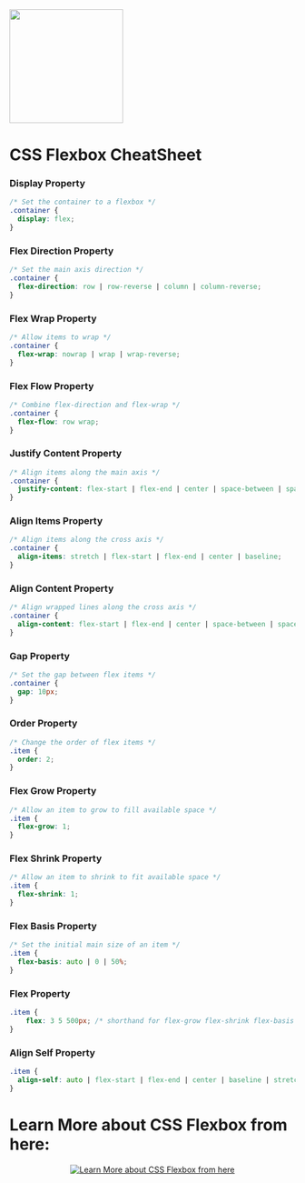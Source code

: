 <img src="https://github.com/Vishal-raj-1/Frontend-Development-Essentials/blob/main/Assets/Icons/css.png" width="200px" />


# CSS Flexbox CheatSheet

### Display Property

```css
/* Set the container to a flexbox */
.container {
  display: flex;
}
```

### Flex Direction Property

```css
/* Set the main axis direction */
.container {
  flex-direction: row | row-reverse | column | column-reverse;
}
```

### Flex Wrap Property

```css
/* Allow items to wrap */
.container {
  flex-wrap: nowrap | wrap | wrap-reverse;
}
```

### Flex Flow Property

```css
/* Combine flex-direction and flex-wrap */
.container {
  flex-flow: row wrap;
}
```

### Justify Content Property

```css
/* Align items along the main axis */
.container {
  justify-content: flex-start | flex-end | center | space-between | space-around | space-evenly;
}
```

### Align Items Property

```css
/* Align items along the cross axis */
.container {
  align-items: stretch | flex-start | flex-end | center | baseline;
}
```

### Align Content Property

```css
/* Align wrapped lines along the cross axis */
.container {
  align-content: flex-start | flex-end | center | space-between | space-around | stretch;
}
```

### Gap Property

```css
/* Set the gap between flex items */
.container {
  gap: 10px;
}
```

### Order Property

```css
/* Change the order of flex items */
.item {
  order: 2;
}
```

### Flex Grow Property

```css
/* Allow an item to grow to fill available space */
.item {
  flex-grow: 1;
}
```

### Flex Shrink Property

```css
/* Allow an item to shrink to fit available space */
.item {
  flex-shrink: 1;
}
```

### Flex Basis Property

```css
/* Set the initial main size of an item */
.item {
  flex-basis: auto | 0 | 50%;
}
```

### Flex Property

```css
.item {
    flex: 3 5 500px; /* shorthand for flex-grow flex-shrink flex-basis  */
}
```

### Align Self Property

```css
.item {
  align-self: auto | flex-start | flex-end | center | baseline | stretch;
}
```

# Learn More about CSS Flexbox from here:

<div align="center">
  <a href="https://youtu.be/3nLglJtUHjA" >
    <img src="http://img.youtube.com/vi/3nLglJtUHjA/0.jpg" alt="Learn More about CSS Flexbox from here" />
  </a>
</div>
